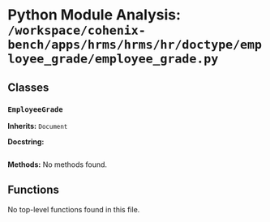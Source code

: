 # Python Module Analysis: `/workspace/cohenix-bench/apps/hrms/hrms/hr/doctype/employee_grade/employee_grade.py`

## Classes

### `EmployeeGrade`
**Inherits:** `Document`


**Docstring:**
```

```

**Methods:**
No methods found.




## Functions

No top-level functions found in this file.
